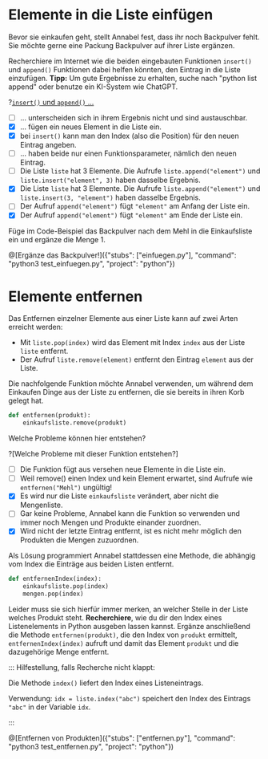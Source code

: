 # Elemente in die Liste einfügen

Bevor sie einkaufen geht, stellt Annabel fest, dass ihr noch Backpulver fehlt. Sie möchte gerne eine Packung Backpulver auf ihrer Liste ergänzen.

Recherchiere im Internet wie die beiden eingebauten Funktionen `insert()` und `append()` Funktionen dabei helfen könnten, den Eintrag in die Liste einzufügen.
**Tipp:** Um gute Ergebnisse zu erhalten, suche nach "python list append" oder benutze ein KI-System wie ChatGPT. 

?[`insert()` und `append()` ...](multiple)
- [ ] ... unterscheiden sich in ihrem Ergebnis nicht und sind austauschbar.
- [x] ... fügen ein neues Element in die Liste ein.
- [x] bei `insert()` kann man den Index (also die Position) für den neuen Eintrag angeben.
- [ ] ... haben beide nur einen Funktionsparameter, nämlich den neuen Eintrag.
- [ ] Die Liste `liste` hat 3 Elemente. Die Aufrufe `liste.append("element")` und `liste.insert("element", 3)` haben dasselbe Ergebnis.
- [x] Die Liste `liste` hat 3 Elemente. Die Aufrufe `liste.append("element")` und `liste.insert(3, "element")` haben dasselbe Ergebnis.
- [ ] Der Aufruf `append("element")` fügt `"element"` am Anfang der Liste ein.
- [x] Der Aufruf `append("element")` fügt `"element"` am Ende der Liste ein.

Füge im Code-Beispiel das Backpulver nach dem Mehl in die Einkaufsliste ein und ergänze die Menge 1.

@[Ergänze das Backpulver!]({"stubs": ["einfuegen.py"], "command": "python3 test_einfuegen.py", "project": "python"})

# Elemente entfernen

Das Entfernen einzelner Elemente aus einer Liste kann auf zwei Arten erreicht werden:

- Mit `liste.pop(index)` wird das Element mit Index `index` aus der Liste `liste` entfernt.
- Der Aufruf `liste.remove(element)` entfernt den Eintrag `element` aus der Liste.

Die nachfolgende Funktion möchte Annabel verwenden, um während dem Einkaufen Dinge aus der Liste zu entfernen, die sie bereits in ihren Korb gelegt hat.

```python
def entfernen(produkt):
    einkaufsliste.remove(produkt)
```

Welche Probleme können hier entstehen?

?[Welche Probleme mit dieser Funktion entstehen?]
- [ ] Die Funktion fügt aus versehen neue Elemente in die Liste ein.
- [ ] Weil remove() einen Index und kein Element erwartet, sind Aufrufe wie `entfernen("Mehl")` ungültig!
- [x] Es wird nur die Liste `einkaufsliste` verändert, aber nicht die Mengenliste.
- [ ] Gar keine Probleme, Annabel kann die Funktion so verwenden und immer noch Mengen und Produkte einander zuordnen.
- [x] Wird nicht der letzte Eintrag entfernt, ist es nicht mehr möglich den Produkten die Mengen zuzuordnen.

Als Lösung programmiert Annabel stattdessen eine Methode, die abhängig vom Index die Einträge aus beiden Listen entfernt.

```python
def entfernenIndex(index):
    einkaufsliste.pop(index)
    mengen.pop(index)
```

Leider muss sie sich hierfür immer merken, an welcher Stelle in der Liste welches Produkt steht. **Recherchiere**, wie du dir den Index eines Listenelements in Python ausgeben lassen kannst. Ergänze anschließend die Methode `entfernen(produkt)`, die den Index von `produkt` ermittelt, `entfernenIndex(index)` aufruft und damit das Element `produkt` und die dazugehörige Menge entfernt.

::: Hilfestellung, falls Recherche nicht klappt:

Die Methode `index()` liefert den Index eines Listeneintrags.

Verwendung: `idx = liste.index("abc")` speichert den Index des Eintrags `"abc"` in der Variable `idx`.

:::

@[Entfernen von Produkten]({"stubs": ["entfernen.py"], "command": "python3 test_entfernen.py", "project": "python"})

